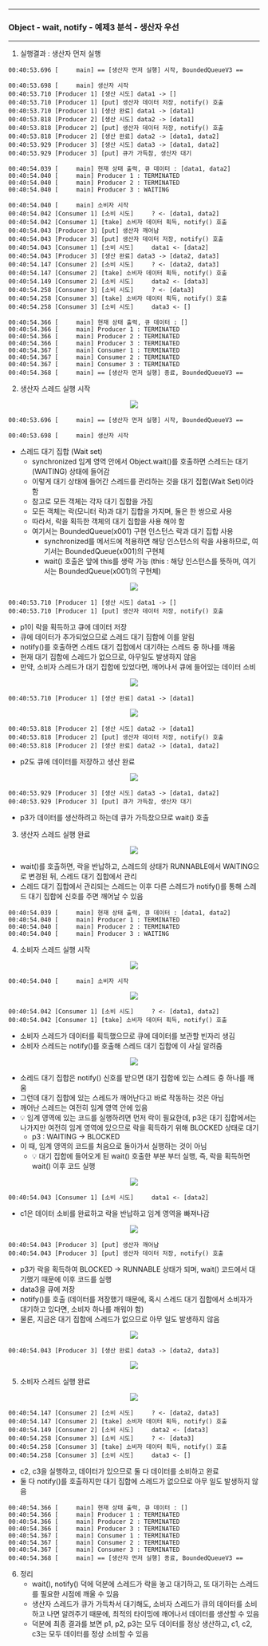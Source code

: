 -----
### Object - wait, notify - 예제3 분석 - 생산자 우선
-----
1. 실행결과 : 생산자 먼저 실행
```
00:40:53.696 [     main] == [생산자 먼저 실행] 시작, BoundedQueueV3 ==

00:40:53.698 [     main] 생산자 시작
00:40:53.710 [Producer 1] [생산 시도] data1 -> []
00:40:53.710 [Producer 1] [put] 생산자 데이터 저장, notify() 호출
00:40:53.710 [Producer 1] [생산 완료] data1 -> [data1]
00:40:53.818 [Producer 2] [생산 시도] data2 -> [data1]
00:40:53.818 [Producer 2] [put] 생산자 데이터 저장, notify() 호출
00:40:53.818 [Producer 2] [생산 완료] data2 -> [data1, data2]
00:40:53.929 [Producer 3] [생산 시도] data3 -> [data1, data2]
00:40:53.929 [Producer 3] [put] 큐가 가득참, 생산자 대기

00:40:54.039 [     main] 현재 상태 출력, 큐 데이터 : [data1, data2]
00:40:54.040 [     main] Producer 1 : TERMINATED
00:40:54.040 [     main] Producer 2 : TERMINATED
00:40:54.040 [     main] Producer 3 : WAITING

00:40:54.040 [     main] 소비자 시작
00:40:54.042 [Consumer 1] [소비 시도]     ? <- [data1, data2]
00:40:54.042 [Consumer 1] [take] 소비자 데이터 획득, notify() 호출
00:40:54.043 [Producer 3] [put] 생산자 깨어남
00:40:54.043 [Producer 3] [put] 생산자 데이터 저장, notify() 호출
00:40:54.043 [Consumer 1] [소비 시도]     data1 <- [data2]
00:40:54.043 [Producer 3] [생산 완료] data3 -> [data2, data3]
00:40:54.147 [Consumer 2] [소비 시도]     ? <- [data2, data3]
00:40:54.147 [Consumer 2] [take] 소비자 데이터 획득, notify() 호출
00:40:54.149 [Consumer 2] [소비 시도]     data2 <- [data3]
00:40:54.258 [Consumer 3] [소비 시도]     ? <- [data3]
00:40:54.258 [Consumer 3] [take] 소비자 데이터 획득, notify() 호출
00:40:54.258 [Consumer 3] [소비 시도]     data3 <- []

00:40:54.366 [     main] 현재 상태 출력, 큐 데이터 : []
00:40:54.366 [     main] Producer 1 : TERMINATED
00:40:54.366 [     main] Producer 2 : TERMINATED
00:40:54.366 [     main] Producer 3 : TERMINATED
00:40:54.367 [     main] Consumer 1 : TERMINATED
00:40:54.367 [     main] Consumer 2 : TERMINATED
00:40:54.367 [     main] Consumer 3 : TERMINATED
00:40:54.368 [     main] == [생산자 먼저 실행] 종료, BoundedQueueV3 ==
```

2. 생산자 스레드 실행 시작
<div align="center">
<img src="https://github.com/user-attachments/assets/2bc85161-a450-4b0e-adc5-1508de2370df">
</div>

```
00:40:53.696 [     main] == [생산자 먼저 실행] 시작, BoundedQueueV3 ==

00:40:53.698 [     main] 생산자 시작
```

  - 스레드 대기 집합 (Wait set)
    + synchronized 임계 영역 안에서 Object.wait()를 호출하면 스레드는 대기(WAITING) 상태에 들어감
    + 이렇게 대기 상태에 들어간 스레드를 관리하는 것을 대기 집합(Wait Set)이라 함
    + 참고로 모든 객체는 각자 대기 집합을 가짐
    + 모든 객체는 락(모니터 락)과 대기 집합을 가지며, 둘은 한 쌍으로 사용
    + 따라서, 락을 획득한 객체의 대기 집합을 사용 해야 함
    + 여기서는 BoundedQueue(x001) 구현 인스턴스 락과 대기 집합 사용
      * synchronized를 메서드에 적용하면 해당 인스턴스의 락을 사용하므로, 여기서는 BoundedQueue(x001)의 구현체
      * wait() 호출은 앞에 this를 생략 가능 (this : 해당 인스턴스를 뜻하며, 여기서는 BoundedQueue(x001)의 구현체)

<div align="center">
<img src="https://github.com/user-attachments/assets/431bda97-8f00-4d55-94ce-07402a9b3911">
</div>

```
00:40:53.710 [Producer 1] [생산 시도] data1 -> []
00:40:53.710 [Producer 1] [put] 생산자 데이터 저장, notify() 호출
```

  - p1이 락을 획득하고 큐에 데이터 저장
  - 큐에 데이터가 추가되었으므로 스레드 대기 집합에 이를 알림
  - notify()를 호출하면 스레드 대기 집합에서 대기하는 스레드 중 하나를 깨움
  - 현재 대기 집합에 스레드가 없으므로, 아무일도 발생하지 않음
  - 만약, 소비자 스레드가 대기 집합에 있었다면, 깨어나서 큐에 들어있는 데이터 소비

<div align="center">
<img src="https://github.com/user-attachments/assets/8465187d-ede1-459d-b7b5-cf5cc4e68218">
</div>

```
00:40:53.710 [Producer 1] [생산 완료] data1 -> [data1]
```

<div align="center">
<img src="https://github.com/user-attachments/assets/6b2eb370-1176-42cd-a524-743be2d36270">
</div>

```
00:40:53.818 [Producer 2] [생산 시도] data2 -> [data1]
00:40:53.818 [Producer 2] [put] 생산자 데이터 저장, notify() 호출
00:40:53.818 [Producer 2] [생산 완료] data2 -> [data1, data2]
```
  - p2도 큐에 데이터를 저장하고 생산 완료

<div align="center">
<img src="https://github.com/user-attachments/assets/aa185218-eda1-4fdd-9701-8d3e17919aa4">
</div>

```
00:40:53.929 [Producer 3] [생산 시도] data3 -> [data1, data2]
00:40:53.929 [Producer 3] [put] 큐가 가득참, 생산자 대기
```

  - p3가 데이터를 생산하려고 하는데 큐가 가득찼으므로 wait() 호출

3. 생산자 스레드 실행 완료

<div align="center">
<img src="https://github.com/user-attachments/assets/56faf2c3-0a2c-40da-a1fd-ba4c9fe80f78">
</div>

  - wait()를 호출하면, 락을 반납하고, 스레드의 상태가 RUNNABLE에서 WAITING으로 변경된 뒤, 스레드 대기 집합에서 관리
  - 스레드 대기 집합에서 관리되는 스레드는 이후 다른 스레드가 notify()를 통해 스레드 대기 집합에 신호를 주면 깨어날 수 있음

```
00:40:54.039 [     main] 현재 상태 출력, 큐 데이터 : [data1, data2]
00:40:54.040 [     main] Producer 1 : TERMINATED
00:40:54.040 [     main] Producer 2 : TERMINATED
00:40:54.040 [     main] Producer 3 : WAITING
```

4. 소비자 스레드 실행 시작
<div align="center">
<img src="https://github.com/user-attachments/assets/c11ae6f5-00a9-4b8e-9b9f-c87513b18c70">
</div>

```
00:40:54.040 [     main] 소비자 시작
```

<div align="center">
<img src="https://github.com/user-attachments/assets/65c47b21-0d30-41d3-9972-c20335a52761">
</div>

```
00:40:54.042 [Consumer 1] [소비 시도]     ? <- [data1, data2]
00:40:54.042 [Consumer 1] [take] 소비자 데이터 획득, notify() 호출
```
  - 소비자 스레드가 데이터를 획득했으므로 큐에 데이터를 보관할 빈자리 생김
  - 소비자 스레드는 notify()를 호출해 스레드 대기 집합에 이 사실 알려줌

<div align="center">
<img src="https://github.com/user-attachments/assets/0c6e49b5-2457-42e9-8008-81c664116519">
</div>

  - 소레드 대기 집합은 notify() 신호를 받으면 대기 집합에 있는 스레드 중 하나를 깨움
  - 그런데 대기 집합에 있는 스레드가 깨어난다고 바로 작동하는 것은 아님
  - 깨어난 스레드는 여전히 임계 영역 안에 있음
  - 💡 임계 영역에 있는 코드를 실행하려면 먼저 락이 필요한데, p3은 대기 집합에서는 나가지만 여전히 임계 영역에 있으므로 락을 획득하기 위해 BLOCKED 상태로 대기
    + p3 : WAITING → BLOCKED
  - 이 때, 임계 영역의 코드를 처음으로 돌아가서 실행하는 것이 아님
    + 💡 대기 집합에 들어오게 된 wait() 호출한 부분 부터 실행, 즉, 락을 획득하면 wait() 이후 코드 실행

<div align="center">
<img src="https://github.com/user-attachments/assets/4f53d2ee-430b-4704-b53e-87b9d78b07e6">
</div>

```
00:40:54.043 [Consumer 1] [소비 시도]     data1 <- [data2]
```
  - c1은 데이터 소비를 완료하고 락을 반납하고 임계 영역을 빠져나감

<div align="center">
<img src="https://github.com/user-attachments/assets/4970326e-d2a2-4fce-88cd-e491e6995b3d">
</div>

```
00:40:54.043 [Producer 3] [put] 생산자 깨어남
00:40:54.043 [Producer 3] [put] 생산자 데이터 저장, notify() 호출
```
  - p3가 락을 획득하여 BLOCKED → RUNNABLE 상태가 되며, wait() 코드에서 대기했기 때문에 이후 코드를 실행
  - data3을 큐에 저장
  - notify()를 호출 (데이터를 저장했기 때문에, 혹시 스레드 대기 집합에서 소비자가 대기하고 있다면, 소비자 하나를 깨워야 함)
  - 물론, 지금은 대기 집합에 스레드가 없으므로 아무 일도 발생하지 않음

<div align="center">
<img src="https://github.com/user-attachments/assets/96ef9e5e-f613-4318-962f-b881caef0830">
</div>

```
00:40:54.043 [Producer 3] [생산 완료] data3 -> [data2, data3]
```

<div align="center">
<img src="https://github.com/user-attachments/assets/3ae4b8f0-ad12-4d12-8e8d-32480ad89b44">
</div>

5. 소비자 스레드 실행 완료
<div align="center">
<img src="https://github.com/user-attachments/assets/6621dd4b-e01a-406c-821f-ce904be0223b">
</div>

```
00:40:54.147 [Consumer 2] [소비 시도]     ? <- [data2, data3]
00:40:54.147 [Consumer 2] [take] 소비자 데이터 획득, notify() 호출
00:40:54.149 [Consumer 2] [소비 시도]     data2 <- [data3]
00:40:54.258 [Consumer 3] [소비 시도]     ? <- [data3]
00:40:54.258 [Consumer 3] [take] 소비자 데이터 획득, notify() 호출
00:40:54.258 [Consumer 3] [소비 시도]     data3 <- []
```
  - c2, c3을 실행하고, 데이터가 있으므로 둘 다 데이터를 소비하고 완료
  - 둘 다 notify()를 호출하지만 대기 집합에 스레드가 없으므로 아무 일도 발생하지 않음

```
00:40:54.366 [     main] 현재 상태 출력, 큐 데이터 : []
00:40:54.366 [     main] Producer 1 : TERMINATED
00:40:54.366 [     main] Producer 2 : TERMINATED
00:40:54.366 [     main] Producer 3 : TERMINATED
00:40:54.367 [     main] Consumer 1 : TERMINATED
00:40:54.367 [     main] Consumer 2 : TERMINATED
00:40:54.367 [     main] Consumer 3 : TERMINATED
00:40:54.368 [     main] == [생산자 먼저 실행] 종료, BoundedQueueV3 ==
```

6. 정리
   - wait(), notify() 덕에 덕분에 스레드가 락을 놓고 대기하고, 또 대기하는 스레드를 필요한 시점에 깨울 수 있음
   - 생산자 스레드가 큐가 가득차서 대기해도, 소비자 스레드가 큐의 데이터를 소비하고 나면 알려주기 때문에, 최적의 타이밍에 깨어나서 데이터를 생산할 수 있음
   - 덕분에 최종 결과를 보면 p1, p2, p3는 모두 데이터를 정상 생산하고, c1, c2, c3는 모두 데이터를 정상 소비할 수 있음

